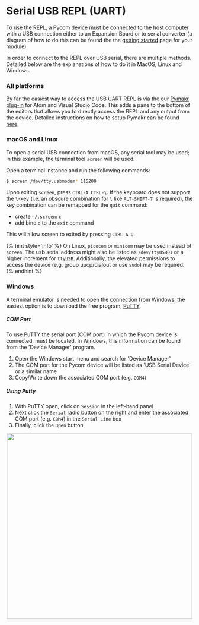 # Serial USB REPL (UART)

To use the REPL, a Pycom device must be connected to the host computer with a
USB connection either to an Expansion Board or to serial converter (a diagram of
how to do this can be found the the [getting started](../../README.md) page for
your module).

In order to connect to the REPL over USB serial, there are multiple methods.
Detailed below are the explanations of how to do it in MacOS, Linux and Windows.

### All platforms
By far the easiest way to access the USB UART REPL is via the our [Pymakr plug-in](/chapter/pymakr/installation/README.md)
for Atom and Visual Studio Code. This adds a pane to the bottom of the editors
that allows you to directly access the REPL and any output from the device.
Detailed instructions on how to setup Pymakr can be found
[here](/chapter/pymakr/installation/README.md).

### macOS and Linux

To open a serial USB connection from macOS, any serial tool may be used; in this
example, the terminal tool `screen` will be used.

Open a terminal instance and run the following commands:

```bash
$ screen /dev/tty.usbmodem* 115200
```

Upon exiting `screen`, press `CTRL-A CTRL-\`. If the keyboard does not support
the `\`-key (i.e. an obscure combination for `\` like `ALT-SHIFT-7` is required),
the key combination can be remapped for the `quit` command:

- create `~/.screenrc`
- add bind `q` to the `exit` command

This will allow screen to exited by pressing `CTRL-A Q`.

{% hint style='info' %}
On Linux, `picocom` or `minicom` may be used instead of `screen`. The usb
serial address might also be listed as `/dev/ttyUSB01` or a higher increment for
`ttyUSB`. Additionally, the elevated permissions to access the device (e.g. group
uucp/dialout or use `sudo`) may be required.
{% endhint %}


### Windows

A terminal emulator is needed to open the connection from Windows; the easiest
option is to download the free program,
[PuTTY](https://www.chiark.greenend.org.uk/~sgtatham/putty/latest.html).

##### COM Port

To use PuTTY the serial port (COM port) in which the Pycom device is connected,
must be located. In Windows, this information can be found from the
'Device Manager' program.

1. Open the Windows start menu and search for 'Device Manager'
2. The COM port for the Pycom device will be listed as 'USB Serial Device' or a
similar name
3. Copy/Write down the associated COM port (e.g. `COM4`)

##### Using Putty

1. With PuTTY open, click on `Session` in the left-hand panel
2. Next click the `Serial` radio button on the right and enter the associated
COM port (e.g. `COM4`) in the `Serial Line` box
3. Finally, click the `Open` button

<p align="center"><img src ="../../../../img/putty.png" width="500"></p>
